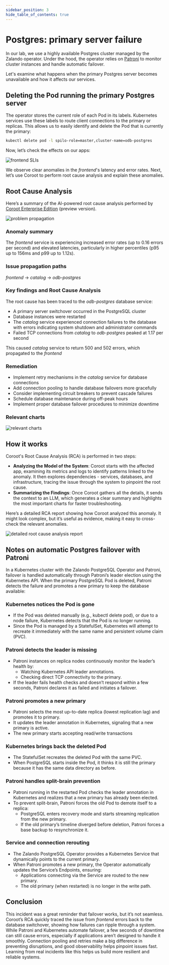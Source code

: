 ```yaml
---
sidebar_position: 3
hide_table_of_contents: true
---
```


# Postgres: primary server failure

In our lab, we use a highly available Postgres cluster managed by the Zalando operator. Under the hood, the operator relies on [Patroni](https://github.com/patroni/patroni) to monitor cluster instances and handle automatic failover.

Let's examine what happens when the primary Postgres server becomes unavailable and how it affects our services.

## Deleting the Pod running the primary Postgres server

The operator stores the current role of each Pod in its labels. Kubernetes services use these labels to route client connections to the primary or replicas.
This allows us to easily identify and delete the Pod that is currently the primary:

```bash
kubectl delete pod -l spilo-role=master,cluster-name=odb-postgres
```

Now, let’s check the effects on our apps:

<img alt="frontend SLIs" src="/img/failures/primary-pg-failure/frontend-slis.png" class="card w-1200"/> 

We observe clear anomalies in the _frontend_'s latency and error rates. 
Next, let’s use Coroot to perform root cause analysis and explain these anomalies.

## Root Cause Analysis

Here’s a summary of the AI-powered root cause analysis performed by [Coroot Enterprise Edition](https://coroot.com/editions/) (preview version).

<div class="card w-1200">

<img alt="problem propagation" src="/img/failures/primary-pg-failure/issue-propagation.png" class="w-1200"/> 

### Anomaly summary
The _frontend_ service is experiencing increased error rates (up to 0.16 errors per second) and elevated latencies, particularly 
in higher percentiles (p95 up to 156ms and p99 up to 1.12s).

### Issue propagation paths

_frontend_ → _catalog_ → _odb-postgres_

### Key findings and Root Cause Analysis
The root cause has been traced to the _odb-postgres_ database service:

* A primary server switchover occurred in the PostgreSQL cluster
* Database instances were restarted
* The _catalog_ service experienced connection failures to the database with errors indicating system shutdown and administrator commands
* Failed TCP connections from _catalog_ to _odb-postgres_ peaked at 1.17 per second

This caused _catalog_ service to return 500 and 502 errors, which propagated to the _frontend_

### Remediation

* Implement retry mechanisms in the _catalog_ service for database connections
* Add connection pooling to handle database failovers more gracefully
* Consider implementing circuit breakers to prevent cascade failures
* Schedule database maintenance during off-peak hours
* Implement proper database failover procedures to minimize downtime

### Relevant charts

<img alt="relevant charts" src="/img/failures/primary-pg-failure/relevant-charts.png" class="w-1200"/>
</div>

## How it works

Coroot's Root Cause Analysis (RCA) is performed in two steps:

* **Analyzing the Model of the System**: Coroot starts with the affected app, examining its metrics and logs to identify 
patterns linked to the anomaly. It then explores dependencies - services, databases, and infrastructure, tracing the issue through 
the system to pinpoint the root cause.
* **Summarizing the Findings**: Once Coroot gathers all the details, it sends the context to an LLM, which generates a clear 
summary and highlights the most important charts for faster troubleshooting.

Here’s a detailed RCA report showing how Coroot analyzed this anomaly. 
It might look complex, but it’s useful as evidence, making it easy to cross-check the relevant anomalies.

<img alt="detailed root cause analysis report" src="/img/failures/primary-pg-failure/detailed-rca-report.png" class="card w-1200"/>

## Notes on automatic Postgres failover with Patroni
In a Kubernetes cluster with the Zalando PostgreSQL Operator and Patroni, failover is handled automatically through Patroni’s leader election 
using the Kubernetes API. When the primary PostgreSQL Pod is deleted, Patroni detects the failure and promotes a new primary to keep the database available:

### Kubernetes notices the Pod is gone
* If the Pod was deleted manually (e.g., kubectl delete pod), or due to a node failure, Kubernetes detects that the Pod is no longer running.
* Since the Pod is managed by a StatefulSet, Kubernetes will attempt to recreate it immediately with the same name and persistent volume claim (PVC).

### Patroni detects the leader is missing
* Patroni instances on replica nodes continuously monitor the leader’s health by:
  * Watching Kubernetes API leader annotations.
  * Checking direct TCP connectivity to the primary.
* If the leader fails health checks and doesn’t respond within a few seconds, Patroni declares it as failed and initiates a failover.

### Patroni promotes a new primary
* Patroni selects the most up-to-date replica (lowest replication lag) and promotes it to primary.
* It updates the leader annotation in Kubernetes, signaling that a new primary is active.
* The new primary starts accepting read/write transactions

### Kubernetes brings back the deleted Pod

* The StatefulSet recreates the deleted Pod with the same PVC.
* When PostgreSQL starts inside the Pod, it thinks it is still the primary because it has the same data directory as before.

### Patroni handles split-brain prevention
* Patroni running in the restarted Pod checks the leader annotation in Kubernetes and realizes that a new primary has already been elected.
* To prevent split-brain, Patroni forces the old Pod to demote itself to a replica:
  * PostgreSQL enters recovery mode and starts streaming replication from the new primary.
  * If the old primary’s timeline diverged before deletion, Patroni forces a base backup to resynchronize it.

### Service and connection rerouting
* The Zalando PostgreSQL Operator provides a Kubernetes Service that dynamically points to the current primary.
* When Patroni promotes a new primary, the Operator automatically updates the Service’s Endpoints, ensuring:
  * Applications connecting via the Service are routed to the new primary.
  * The old primary (when restarted) is no longer in the write path.
  
## Conclusion

This incident was a great reminder that failover works, but it’s not seamless. 
Coroot’s RCA quickly traced the issue from _frontend_ errors back to the database switchover, showing how failures can ripple through a system. 
While Patroni and Kubernetes automate failover, a few seconds of downtime can still cause errors, especially if applications aren’t designed to handle it smoothly. 
Connection pooling and retries make a big difference in preventing disruptions, and good observability helps pinpoint issues fast. 
Learning from real incidents like this helps us build more resilient and reliable systems.
